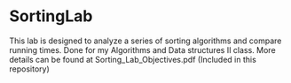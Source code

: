 # SortingLab
This lab is designed to analyze a series of sorting algorithms and compare running times. Done for my Algorithms and Data structures II class. More details can be found at Sorting_Lab_Objectives.pdf (Included in this repository)
